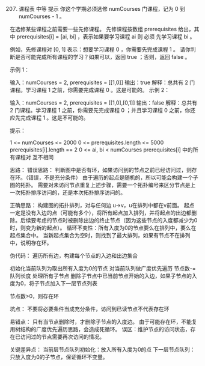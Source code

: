 207. 课程表
中等
提示
你这个学期必须选修 numCourses 门课程，记为 0 到 numCourses - 1 。

在选修某些课程之前需要一些先修课程。 先修课程按数组 prerequisites 给出，其中 prerequisites[i] = [ai, bi] ，表示如果要学习课程 ai 则 必须 先学习课程  bi 。

例如，先修课程对 [0, 1] 表示：想要学习课程 0 ，你需要先完成课程 1 。
请你判断是否可能完成所有课程的学习？如果可以，返回 true ；否则，返回 false 。

 

示例 1：

输入：numCourses = 2, prerequisites = [[1,0]]
输出：true
解释：总共有 2 门课程。学习课程 1 之前，你需要完成课程 0 。这是可能的。
示例 2：

输入：numCourses = 2, prerequisites = [[1,0],[0,1]]
输出：false
解释：总共有 2 门课程。学习课程 1 之前，你需要先完成​课程 0 ；并且学习课程 0 之前，你还应先完成课程 1 。这是不可能的。
 

提示：

1 <= numCourses <= 2000
0 <= prerequisites.length <= 5000
prerequisites[i].length == 2
0 <= ai, bi < numCourses
prerequisites[i] 中的所有课程对 互不相同


思路：
错误思路：
判断图中是否有环，如果访问到的节点之前已经访问过，则存在环。（错误，不是充分条件）
由于遍历的起点是随机的，所以可能会构建一个子图的拓扑。
需要对未访问节点重复上述步骤，需要一个拓扑编号来区分节点是上一次拓扑排序访问的，还是本次拓扑排序访问的。

正确思路：
构建图的拓扑排列，对与任何边 u->v，u在排列中都在v前面。
起点一定是没有入边的点（可能有多个），将所有起点加入排列，并将起点的出边都删除。后续要考虑的节点时被删除出边的终止节点（因为这些节点的入度都减少为0时，则变为新的起点）。
循环不变性：所有入度为0的节点要么在排列中，要么在起点集合中。
当新起点集合为空时，则找到了最大排列，如果有节点不在排列中，说明存在环。

伪代码：
遍历所有边，构建每个节点的入边和出边集合

初始化当前队列为取出所有入度为0的节点
对当前队列做广度优先遍历
    节点数-=队列长度
    处理所有子节点
        删除子节点中已当前节点开始的入边，如果子节点的入度为0，将子节点加入下一层节点列表

节点数>0，则存在环

坑点：
不要将必要条件当成充分条件，访问到已读节点不代表存在环

易错点：
只有当节点删除时，才删除子节点的入度边。
由于可能存在环，不能复用树结构的广度优先遍历思路，会造成死循环。
误区：维护节点的访问状态，存在已访问过的节点需要再次访问的情况。

关键差异点：
    当前层节点队列初始化：放入所有入度为0的点
    下一层节点队列：只放入度为0的子节点，保证循环不变量。